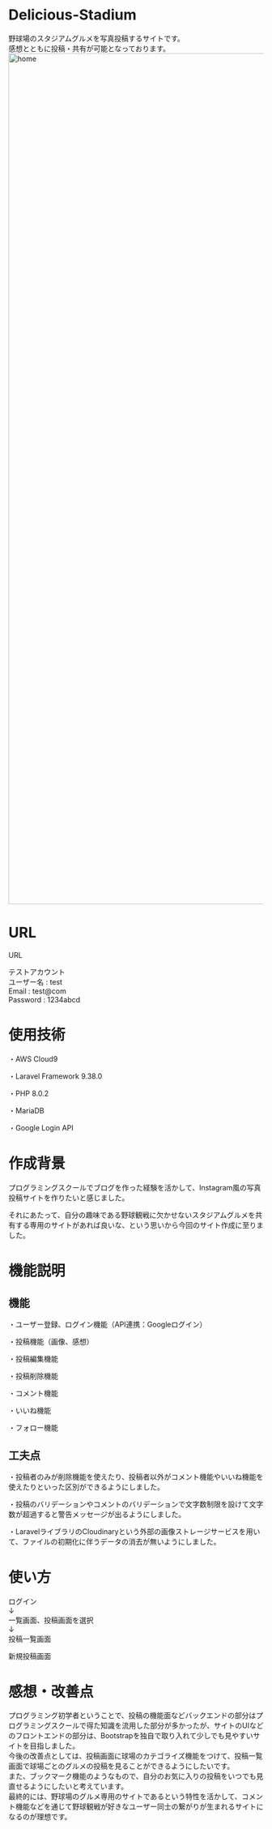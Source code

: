 # Delicious-Stadium

野球場のスタジアムグルメを写真投稿するサイトです。<br>
感想とともに投稿・共有が可能となっております。<br>
<img width="1680" alt="home" src="https://user-images.githubusercontent.com/113589848/217163475-2fdc3e18-6cdb-48ba-9dee-69d2015fcc42.png">

# URL

URL

テストアカウント<br>
ユーザー名 : test<br>
Email : test@com<br>
Password : 1234abcd

# 使用技術

・AWS Cloud9

・Laravel Framework 9.38.0

・PHP 8.0.2

・MariaDB

・Google Login API

# 作成背景

プログラミングスクールでブログを作った経験を活かして、Instagram風の写真投稿サイトを作りたいと感じました。

それにあたって、自分の趣味である野球観戦に欠かせないスタジアムグルメを共有する専用のサイトがあれば良いな、という思いから今回のサイト作成に至りました。

# 機能説明

## 機能

・ユーザー登録、ログイン機能（API連携：Googleログイン）

・投稿機能（画像、感想）

・投稿編集機能

・投稿削除機能

・コメント機能

・いいね機能

・フォロー機能

## 工夫点

・投稿者のみが削除機能を使えたり、投稿者以外がコメント機能やいいね機能を使えたりといった区別ができるようにしました。

・投稿のバリデーションやコメントのバリデーションで文字数制限を設けて文字数が超過すると警告メッセージが出るようにしました。

・LaravelライブラリのCloudinaryという外部の画像ストレージサービスを用いて、ファイルの初期化に伴うデータの消去が無いようにしました。

# 使い方

ログイン<br>
↓<br>
一覧画面、投稿画面を選択<br>
↓<br>
投稿一覧画面

新規投稿画面

# 感想・改善点

プログラミング初学者ということで、投稿の機能面などバックエンドの部分はプログラミングスクールで得た知識を流用した部分が多かったが、サイトのUIなどのフロントエンドの部分は、Bootstrapを独自で取り入れて少しでも見やすいサイトを目指しました。<br>
今後の改善点としては、投稿画面に球場のカテゴライズ機能をつけて、投稿一覧画面で球場ごとのグルメの投稿を見ることができるようにしたいです。<br>
また、ブックマーク機能のようなもので、自分のお気に入りの投稿をいつでも見直せるようにしたいと考えています。<br>
最終的には、野球場のグルメ専用のサイトであるという特性を活かして、コメント機能などを通じて野球観戦が好きなユーザー同士の繋がりが生まれるサイトになるのが理想です。
